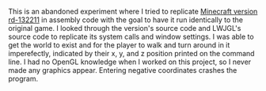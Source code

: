 This is an abandoned experiment where I tried to replicate [Minecraft version rd-132211](https://minecraft.wiki/w/Java_Edition_pre-Classic_rd-132211) in assembly code with the goal to have it run identically to the original game. I looked through the version's source code and LWJGL's source code to replicate its system calls and window settings. I was able to get the world to exist and for the player to walk and turn around in it imperefectly, indicated by their x, y, and z position printed on the command line. I had no OpenGL knowledge when I worked on this project, so I never made any graphics appear. Entering negative coordinates crashes the program.

